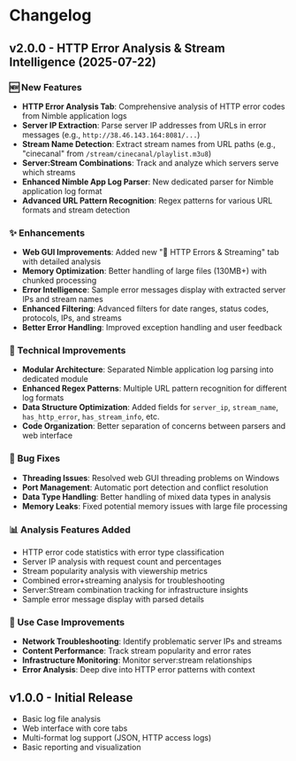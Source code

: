 # Changelog

## v2.0.0 - HTTP Error Analysis & Stream Intelligence (2025-07-22)

### 🆕 New Features
- **HTTP Error Analysis Tab**: Comprehensive analysis of HTTP error codes from Nimble application logs
- **Server IP Extraction**: Parse server IP addresses from URLs in error messages (e.g., `http://38.46.143.164:8081/...`)
- **Stream Name Detection**: Extract stream names from URL paths (e.g., "cinecanal" from `/stream/cinecanal/playlist.m3u8`)
- **Server:Stream Combinations**: Track and analyze which servers serve which streams
- **Enhanced Nimble App Log Parser**: New dedicated parser for Nimble application log format
- **Advanced URL Pattern Recognition**: Regex patterns for various URL formats and stream detection

### ✨ Enhancements
- **Web GUI Improvements**: Added new "🚨 HTTP Errors & Streaming" tab with detailed analysis
- **Memory Optimization**: Better handling of large files (130MB+) with chunked processing
- **Error Intelligence**: Sample error messages display with extracted server IPs and stream names
- **Enhanced Filtering**: Advanced filters for date ranges, status codes, protocols, IPs, and streams
- **Better Error Handling**: Improved exception handling and user feedback

### 🔧 Technical Improvements
- **Modular Architecture**: Separated Nimble application log parsing into dedicated module
- **Enhanced Regex Patterns**: Multiple URL pattern recognition for different log formats
- **Data Structure Optimization**: Added fields for `server_ip`, `stream_name`, `has_http_error`, `has_stream_info`, etc.
- **Code Organization**: Better separation of concerns between parsers and web interface

### 🐛 Bug Fixes
- **Threading Issues**: Resolved web GUI threading problems on Windows
- **Port Management**: Automatic port detection and conflict resolution
- **Data Type Handling**: Better handling of mixed data types in analysis
- **Memory Leaks**: Fixed potential memory issues with large file processing

### 📊 Analysis Features Added
- HTTP error code statistics with error type classification
- Server IP analysis with request count and percentages  
- Stream popularity analysis with viewership metrics
- Combined error+streaming analysis for troubleshooting
- Server:Stream combination tracking for infrastructure insights
- Sample error message display with parsed details

### 🎯 Use Case Improvements
- **Network Troubleshooting**: Identify problematic server IPs and streams
- **Content Performance**: Track stream popularity and error rates
- **Infrastructure Monitoring**: Monitor server:stream relationships
- **Error Analysis**: Deep dive into HTTP error patterns with context

## v1.0.0 - Initial Release
- Basic log file analysis
- Web interface with core tabs
- Multi-format log support (JSON, HTTP access logs)
- Basic reporting and visualization
